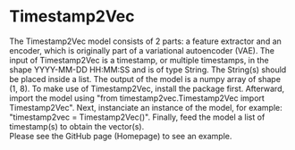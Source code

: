 # Timestamp2Vec
The Timestamp2Vec model consists of 2 parts: a feature extractor and an encoder, which is originally part of a variational autoencoder (VAE). The input of Timestamp2Vec is a timestamp, or multiple timestamps, in the shape YYYY-MM-DD HH:MM:SS and is of type String. The String(s) should be placed inside a list. The output of the model is a numpy array of shape (1, 8). To make use of Timestamp2Vec, install the package first. Afterward, import the model using "from timestamp2vec.Timestamp2Vec import Timestamp2Vec". Next, instanciate an instance of the model, for example: "timestamp2vec = Timestamp2Vec()". Finally, feed the model a list of timestamp(s) to obtain the vector(s). <br>
Please see the GitHub page (Homepage) to see an example.